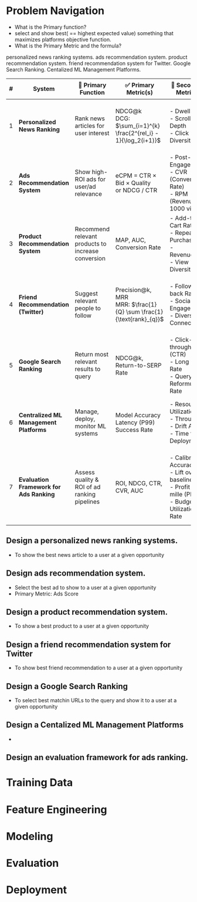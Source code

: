 # Problem Navigation
- What is the Primary function?
-   select and show best( == highest expected value) something that maximizes platforms objective function.
-  What is the Primary Metric and the formula?

personalized news ranking systems.
ads recommendation system.
product recommendation system.
friend recommendation system for Twitter.
Google Search Ranking.
Centalized ML Management Platforms.

| # | System                                   | 🎯 Primary Function                                | ✅ Primary Metric(s)                                                      | 🧪 Secondary Metric(s)                                                                                     | 🛡️ Guardrail Metric(s)                                                                                     |
| - | ---------------------------------------- | -------------------------------------------------- | ------------------------------------------------------------------------ | ---------------------------------------------------------------------------------------------------------- | ----------------------------------------------------------------------------------------------------------- |
| 1 | **Personalized News Ranking**            | Rank news articles for user interest               | NDCG\@k  <br> DCG:  $\sum_{i=1}^{k} \frac{2^{rel_i} - 1}{\log_2(i+1)}$   | - Dwell Time  <br>- Scroll Depth <br>- Click Diversity                                                     | - Bounce Rate <br>- Clickbait Score <br>- Time-on-site Stability <br>- Abuse Violation Rate                 |
| 2 | **Ads Recommendation System**            | Show high-ROI ads for user/ad relevance            | eCPM = CTR × Bid × Quality <br> or NDCG / CTR                            | - Post-click Engagement <br>- CVR (Conversion Rate) <br>- RPM (Revenue per 1000 views)                     | - Advertiser ROI <br>- Ad Fatigue <br>- User Complaints <br>- Ad Block Rate                                 |
| 3 | **Product Recommendation System**        | Recommend relevant products to increase conversion | MAP, AUC, Conversion Rate                                                | - Add-to-Cart Rate <br>- Repeat Purchase <br>- Revenue/User <br>- View Diversity                           | - Cart Abandonment <br>- Category Fairness <br>- Inventory Pressure <br>- CTR Saturation                    |
| 4 | **Friend Recommendation (Twitter)**      | Suggest relevant people to follow                  | Precision\@k, MRR <br> MRR: $\frac{1}{Q} \sum \frac{1}{\text{rank}_{q}}$ | - Follow-back Rate <br>- Social Engagement <br>- Diversity of Connections                                  | - Block/Mute Rate <br>- Abuse/Spam Reports <br>- Echo Chamber Risk <br>- Post-follow Churn                  |
| 5 | **Google Search Ranking**                | Return most relevant results to query              | NDCG\@k, Return-to-SERP Rate                                             | - Click-through Rate (CTR) <br>- Long Click Rate <br>- Query Reformulation Rate                            | - Return-to-SERP Rate <br>- Spam/Low-Quality Score <br>- Latency (P99) <br>- Ads Cannibalization            |
| 6 | **Centralized ML Management Platforms**  | Manage, deploy, monitor ML systems                 | Model Accuracy <br> Latency (P99) <br> Success Rate                      | - Resource Utilization <br>- Throughput <br>- Drift Alerts <br>- Time to Deployment                        | - Accuracy Drop <br>- SLA Misses <br>- Rollback Rate <br>- Data Staleness                                   |
| 7 | **Evaluation Framework for Ads Ranking** | Assess quality & ROI of ad ranking pipelines       | ROI, NDCG, CTR, CVR, AUC                                                 | - Calibration Accuracy <br>- Lift over baseline <br>- Profit-per-mille (PPM) <br>- Budget Utilization Rate | - Underdelivery / Overdelivery <br>- Pacing Errors <br>- Fairness Across Advertisers <br>- Revenue Dilution |



## Design a personalized news ranking systems.
- To show the best news article to a user at a given opportunity

## Design ads recommendation system.
- Select the best ad to show to a user at a given opportunity
- Primary Metric: Ads Score

## Design a product recommendation system.
- To show a best product to a user at a given opportunity

## Design a friend recommendation system for Twitter
- To show best friend recommendation to a user at a given opportunity

## Design a Google Search Ranking
- To select best matchin URLs to the query and show it to a user at a given opportunity

## Design a Centalized ML Management Platforms
- 

## Design an evaluation framework for ads ranking.


# Training Data

# Feature Engineering

# Modeling

# Evaluation

# Deployment
